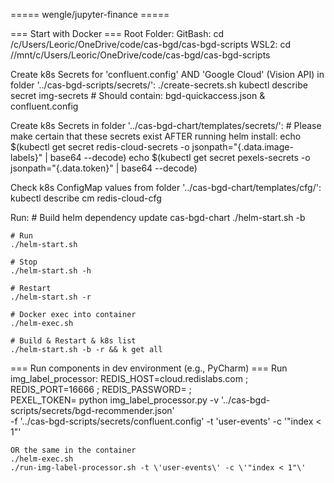 ===== wengle/jupyter-finance =====

=== Start with Docker ===
Root Folder:
    GitBash: cd /c/Users/Leoric/OneDrive/code/cas-bgd/cas-bgd-scripts
    WSL2: cd //mnt/c/Users/Leoric/OneDrive/code/cas-bgd/cas-bgd-scripts

Create k8s Secrets for 'confluent.config' AND 'Google Cloud' (Vision API) in folder '../cas-bgd-scripts/secrets/':
    ./create-secrets.sh
    kubectl describe secret img-secrets
    # Should contain: bgd-quickaccess.json & confluent.config

Create k8s Secrets in folder '../cas-bgd-chart/templates/secrets/':
    # Please make certain that these secrets exist AFTER running helm install:
    echo $(kubectl get secret redis-cloud-secrets -o jsonpath="{.data.image-labels}" | base64 --decode)
    echo $(kubectl get secret pexels-secrets -o jsonpath="{.data.token}" | base64 --decode)

Check k8s ConfigMap values from folder '../cas-bgd-chart/templates/cfg/':
    kubectl describe cm redis-cloud-cfg

Run:
    # Build
    helm dependency update cas-bgd-chart
    ./helm-start.sh -b
    
    # Run
    ./helm-start.sh

    # Stop
    ./helm-start.sh -h

    # Restart
    ./helm-start.sh -r

    # Docker exec into container
    ./helm-exec.sh

    # Build & Restart & k8s list
    ./helm-start.sh -b -r && k get all


=== Run components in dev environment (e.g., PyCharm) ===
Run img_label_processor:
    REDIS_HOST=cloud.redislabs.com ; REDIS_PORT=16666 ; REDIS_PASSWORD=<pw> ; \
        PEXEL_TOKEN=<secret token>
    python img_label_processor.py -v '../cas-bgd-scripts/secrets/bgd-recommender.json' \
            -f '../cas-bgd-scripts/secrets/confluent.config' -t 'user-events' -c '"index < 1"'
    
    OR the same in the container
    ./helm-exec.sh
    ./run-img-label-processor.sh -t \'user-events\' -c \'"index < 1"\'


